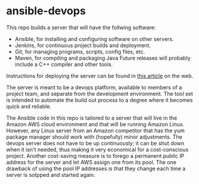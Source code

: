 # ansible-devops
This repo builds a server that will have the follwing software:
* Ansible, for installing and configuring software on other servers.
* Jenkins, for continuous project builds and deployment.
* Git, for managing programs, scripts, config files, etc.
* Maven, for compiling and packaging Java
Future releases will probably include a C++ compiler and other tools.

Instructions for deploying the server can be found in [this article](http://datasciex.com/?p=260) on the web.

The server is meant to be a devops platform, available to members of a project team, and separate from the development environment.  The tool set is intended to automate the build out process to a degree where it becomes quick and reliable.

The Ansible code in this repo is tailored to a server that will live in the Amazon AWS cloud environment and that will be running Amazon Linux.  However, any Linux server from an Amazon competitor that has the yum package manager should work with (hopefully) minor adjustments.  The devops server does not have to be up continuously; it can be shut down when it isn't needed, thus making it very economical for a cost-conscious project.  Another cost-saving measure is to forego a permanent public IP address for the server and let AWS assign one from its pool.  The one drawback of using the pool IP addresses is that they change each time a server is sotpped and started again.  

